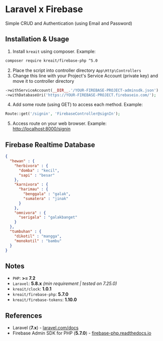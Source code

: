# Laravel x Firebase
Simple CRUD and Authentication (using Email and Password)

## Installation & Usage

1. Install `kreait` using composer. Example:
```bash
composer require kreait/firebase-php ^5.0
```
2. Place the script into controller directory `App\Http\Controllers`
3. Change this line with your Project's Service Account (private key) and move it to controller directory
```php
->withServiceAccount(__DIR__.'/YOUR-FIREBASE-PROJECT-adminsdk.json')
->withDatabaseUri('https://YOUR-FIREBASE-PROJECT.firebaseio.com/');
```
4. Add some route (using GET) to access each method. Example:
```php
Route::get('/signin', 'FirebaseController@signIn');
```
5. Access route on your web browser. Example: [http://localhost:8000/signin](http://localhost:8000/signin)

## Firebase Realtime Database
```json
{
  "hewan" : {
    "herbivora" : {
      "domba" : "kecil",
      "sapi" : "besar"
    },
    "karnivora" : {
      "harimau" : {
        "benggala" : "galak",
        "sumatera" : "jinak"
      }
    },
    "omnivora" : {
      "serigala" : "galakbanget"
    }
  },
  "tumbuhan" : {
    "dikotil" : "mangga",
    "monokotil" : "bambu"
  }
}
```

## Notes
- `PHP`: **>= 7.2**
- `Laravel`: **5.8.x** *(min requirement | tested on 7.25.0)*
- `kreait/clock`: **1.0.1**
- `kreait/firebase-php`: **5.7.0**
- `kreait/firebase-tokens`: **1.10.0**

## References

* Laravel (**7.x**) - [laravel.com/docs](https://laravel.com/docs/7.x/)
* Firebase Admin SDK for PHP  (**5.7.0**) - [firebase-php.readthedocs.io](http://firebase-php.readthedocs.io/en/5.7.0/)

